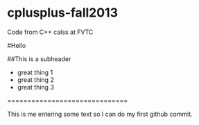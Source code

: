 cplusplus-fall2013
==================

Code from C++ calss at FVTC

#Hello

##This is a subheader

- great thing 1
- great thing 2
- great thing 3

==============================

This is me entering some text so I can do my first github commit.
